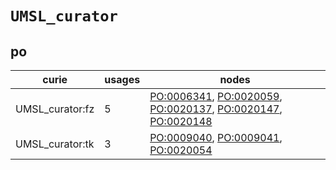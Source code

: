 # `UMSL_curator`

## po

| curie           |   usages | nodes                                                                                                                                                                                                                                               |
|-----------------|----------|-----------------------------------------------------------------------------------------------------------------------------------------------------------------------------------------------------------------------------------------------------|
| UMSL_curator:fz |        5 | [PO:0006341](https://bioregistry.io/PO:0006341), [PO:0020059](https://bioregistry.io/PO:0020059), [PO:0020137](https://bioregistry.io/PO:0020137), [PO:0020147](https://bioregistry.io/PO:0020147), [PO:0020148](https://bioregistry.io/PO:0020148) |
| UMSL_curator:tk |        3 | [PO:0009040](https://bioregistry.io/PO:0009040), [PO:0009041](https://bioregistry.io/PO:0009041), [PO:0020054](https://bioregistry.io/PO:0020054)                                                                                                   |

